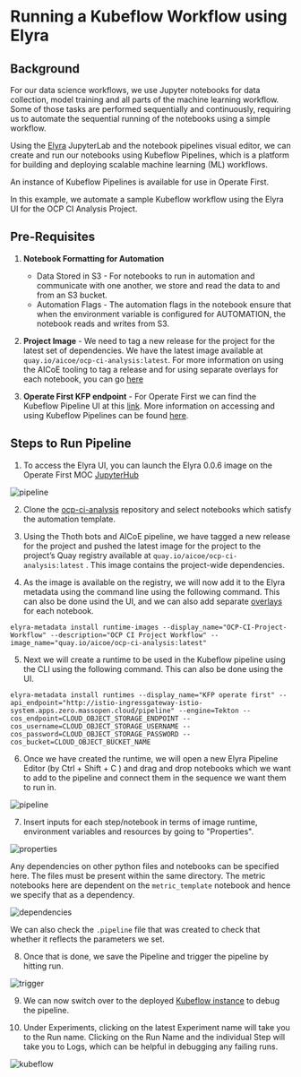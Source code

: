# Running a Kubeflow Workflow using Elyra

## Background

For our data science workflows, we use Jupyter notebooks for data collection, model training and all parts of the machine learning workflow. Some of those tasks are performed sequentially and continuously, requiring us to automate the sequential running of the notebooks using a simple workflow.

Using the [Elyra](https://github.com/elyra-ai/elyra) JupyterLab and the notebook pipelines visual editor, we can create and run our notebooks using Kubeflow Pipelines, which is a platform for building and deploying scalable machine learning (ML) workflows.

An instance of Kubeflow Pipelines is available for use in Operate First.

In this example, we automate a sample Kubeflow workflow using the Elyra UI for the OCP CI Analysis Project.

## Pre-Requisites

1. **Notebook Formatting for Automation**

    * Data Stored in S3 - For notebooks to run in automation and communicate with one another, we store and read the data to and from an S3 bucket.
    * Automation Flags - The automation flags in the notebook ensure that when the environment variable is configured for AUTOMATION, the notebook reads and writes from S3.

2. **Project Image** - We need to tag a new release for the project for the latest set of dependencies. We have the latest image available at `quay.io/aicoe/ocp-ci-analysis:latest`. For more information on using the AICoE tooling to tag a release and for using separate overlays for each notebook, you can go [here](https://github.com/thoth-station/elyra-aidevsecops-tutorial/blob/master/docs/source/build-images.md)

3. **Operate First KFP endpoint** - For Operate First we can find the Kubeflow Pipeline UI at this [link](http://istio-ingressgateway-istio-system.apps.zero.massopen.cloud/pipeline/#/). More information on accessing and using Kubeflow Pipelines can be found [here](https://www.operate-first.cloud/users/apps/docs/kubeflow/kubeflow-pipelines/README.md).

## Steps to Run Pipeline

1. To access the Elyra UI, you can launch the Elyra 0.0.6 image on the Operate First MOC [JupyterHub](https://jupyterhub-opf-jupyterhub.apps.zero.massopen.cloud/hub/spawn)

![pipeline](assets/images/elyra-1.png)

2. Clone the [ocp-ci-analysis](https://github.com/aicoe-aiops/ocp-ci-analysis) repository and select notebooks which satisfy the automation template.

3. Using the Thoth bots and AICoE pipeline, we have tagged a new release for the project and pushed the latest image for the project to the project’s Quay registry available at `quay.io/aicoe/ocp-ci-analysis:latest` . This image contains the project-wide dependencies.

4. As the image is available on the registry, we will now add it to the Elyra metadata using the command line using the following command. This can also be done usind the UI, and we can also add separate [overlays](https://github.com/thoth-station/elyra-aidevsecops-tutorial/blob/master/docs/source/build-images.md#use-of-overlays) for each notebook.

```
elyra-metadata install runtime-images --display_name="OCP-CI-Project-Workflow" --description="OCP CI Project Workflow" --image_name="quay.io/aicoe/ocp-ci-analysis:latest"
```

5. Next we will create a runtime to be used in the Kubeflow pipeline using the CLI using the following command. This can also be done using the UI.

```
elyra-metadata install runtimes --display_name="KFP operate first" --api_endpoint="http://istio-ingressgateway-istio-system.apps.zero.massopen.cloud/pipeline" --engine=Tekton --cos_endpoint=CLOUD_OBJECT_STORAGE_ENDPOINT --cos_username=CLOUD_OBJECT_STORAGE_USERNAME --cos_password=CLOUD_OBJECT_STORAGE_PASSWORD --cos_bucket=CLOUD_OBJECT_BUCKET_NAME
```

6. Once we have created the runtime, we will open a new Elyra Pipeline Editor (by Ctrl + Shift + C ) and drag and drop notebooks which we want to add to the pipeline and connect them in the sequence we want them to run in.

![pipeline](assets/images/elyra-2.png)


7. Insert inputs for each step/notebook in terms of image runtime, environment variables and resources by going to "Properties".

![properties](assets/images/elyra-3.png)

Any dependencies on other python files and notebooks can be specified here. The files must be present within the same directory.
The metric notebooks here are dependent on the `metric_template` notebook and hence we specify that as a dependency.

![dependencies](assets/images/elyra-4.png)

We can also check the `.pipeline` file that was created to check that whether it reflects the parameters we set.

8. Once that is done, we save the Pipeline and trigger the pipeline by hitting run.

![trigger](assets/images/elyra-5.png)

9. We can now switch over to the deployed [Kubeflow instance](http://istio-ingressgateway-istio-system.apps.zero.massopen.cloud/pipeline/#/experiments) to debug the pipeline.

10. Under Experiments, clicking on the latest Experiment name will take you to the Run name. Clicking on the Run Name and the individual Step will take you to Logs, which can be helpful in debugging any failing runs.

![kubeflow](assets/images/elyra-6.png)
